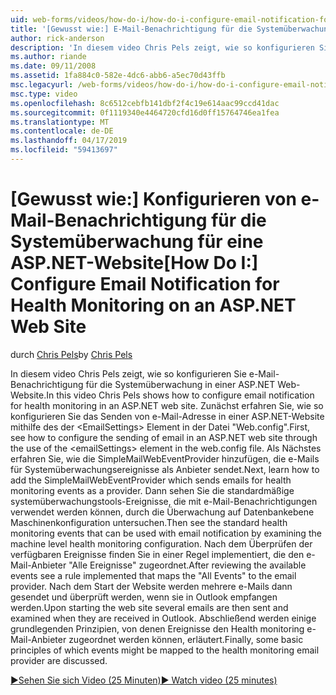 ```yaml
---
uid: web-forms/videos/how-do-i/how-do-i-configure-email-notification-for-health-monitoring-on-an-aspnet-web-site
title: '[Gewusst wie:] E-Mail-Benachrichtigung für die Systemüberwachung für eine ASP.NET-Website konfigurieren | Microsoft-Dokumentation'
author: rick-anderson
description: 'In diesem video Chris Pels zeigt, wie so konfigurieren Sie e-Mail-Benachrichtigung für die Systemüberwachung in einer ASP.NET Web-Website. Erstens finden Sie unter Gewusst wie: Konfigurieren des Sendens von e...'
ms.author: riande
ms.date: 09/11/2008
ms.assetid: 1fa884c0-582e-4dc6-abb6-a5ec70d43ffb
msc.legacyurl: /web-forms/videos/how-do-i/how-do-i-configure-email-notification-for-health-monitoring-on-an-aspnet-web-site
msc.type: video
ms.openlocfilehash: 8c6512cebfb141dbf2f4c19e614aac99ccd41dac
ms.sourcegitcommit: 0f1119340e4464720cfd16d0ff15764746ea1fea
ms.translationtype: MT
ms.contentlocale: de-DE
ms.lasthandoff: 04/17/2019
ms.locfileid: "59413697"
---
```

# <a name="how-do-i-configure-email-notification-for-health-monitoring-on-an-aspnet-web-site"></a><span data-ttu-id="892b2-104">[Gewusst wie:] Konfigurieren von e-Mail-Benachrichtigung für die Systemüberwachung für eine ASP.NET-Website</span><span class="sxs-lookup"><span data-stu-id="892b2-104">[How Do I:] Configure Email Notification for Health Monitoring on an ASP.NET Web Site</span></span>

<span data-ttu-id="892b2-105">durch [Chris Pels](https://twitter.com/chrispels)</span><span class="sxs-lookup"><span data-stu-id="892b2-105">by [Chris Pels](https://twitter.com/chrispels)</span></span>

<span data-ttu-id="892b2-106">In diesem video Chris Pels zeigt, wie so konfigurieren Sie e-Mail-Benachrichtigung für die Systemüberwachung in einer ASP.NET Web-Website.</span><span class="sxs-lookup"><span data-stu-id="892b2-106">In this video Chris Pels shows how to configure email notification for health monitoring in an ASP.NET web site.</span></span> <span data-ttu-id="892b2-107">Zunächst erfahren Sie, wie so konfigurieren Sie das Senden von e-Mail-Adresse in einer ASP.NET-Website mithilfe des der &lt;EmailSettings&gt; Element in der Datei "Web.config".</span><span class="sxs-lookup"><span data-stu-id="892b2-107">First, see how to configure the sending of email in an ASP.NET web site through the use of the &lt;emailSettings&gt; element in the web.config file.</span></span> <span data-ttu-id="892b2-108">Als Nächstes erfahren Sie, wie die SimpleMailWebEventProvider hinzufügen, die e-Mails für Systemüberwachungsereignisse als Anbieter sendet.</span><span class="sxs-lookup"><span data-stu-id="892b2-108">Next, learn how to add the SimpleMailWebEventProvider which sends emails for health monitoring events as a provider.</span></span> <span data-ttu-id="892b2-109">Dann sehen Sie die standardmäßige systemüberwachungstools-Ereignisse, die mit e-Mail-Benachrichtigungen verwendet werden können, durch die Überwachung auf Datenbankebene Maschinenkonfiguration untersuchen.</span><span class="sxs-lookup"><span data-stu-id="892b2-109">Then see the standard health monitoring events that can be used with email notification by examining the machine level health monitoring configuration.</span></span> <span data-ttu-id="892b2-110">Nach dem Überprüfen der verfügbaren Ereignisse finden Sie in einer Regel implementiert, die den e-Mail-Anbieter "Alle Ereignisse" zugeordnet.</span><span class="sxs-lookup"><span data-stu-id="892b2-110">After reviewing the available events see a rule implemented that maps the "All Events" to the email provider.</span></span> <span data-ttu-id="892b2-111">Nach dem Start der Website werden mehrere e-Mails dann gesendet und überprüft werden, wenn sie in Outlook empfangen werden.</span><span class="sxs-lookup"><span data-stu-id="892b2-111">Upon starting the web site several emails are then sent and examined when they are received in Outlook.</span></span> <span data-ttu-id="892b2-112">Abschließend werden einige grundlegenden Prinzipien, von denen Ereignisse den Health monitoring e-Mail-Anbieter zugeordnet werden können, erläutert.</span><span class="sxs-lookup"><span data-stu-id="892b2-112">Finally, some basic principles of which events might be mapped to the health monitoring email provider are discussed.</span></span>

[<span data-ttu-id="892b2-113">&#9654;Sehen Sie sich Video (25 Minuten)</span><span class="sxs-lookup"><span data-stu-id="892b2-113">&#9654; Watch video (25 minutes)</span></span>](https://channel9.msdn.com/Blogs/ASP-NET-Site-Videos/how-do-i-configure-email-notification-for-health-monitoring-on-an-aspnet-web-site)
